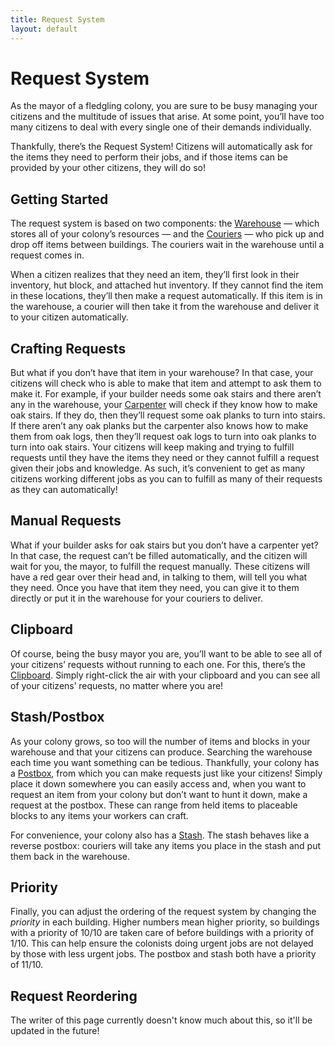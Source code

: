 ```yaml
---
title: Request System
layout: default
---
```

# Request System

As the mayor of a fledgling colony, you are sure to be busy managing your citizens and the multitude of issues that arise. At some point, you’ll have too many citizens to deal with every single one of their demands individually.

Thankfully, there’s the Request System! Citizens will automatically ask for the items they need to perform their jobs, and if those items can be provided by your other citizens, they will do so! 

## Getting Started

The request system is based on two components: the [Warehouse](../../source/buildings/warehouse) — which stores all of your colony’s resources — and the [Couriers](../../source/workers/courier) — who pick up and drop off items between buildings. The couriers wait in the warehouse until a request comes in.

When a citizen realizes that they need an item, they’ll first look in their inventory, hut block, and attached hut inventory. If they cannot find the item in these locations, they’ll then make a request automatically. If this item is in the warehouse, a courier will then take it from the warehouse and deliver it to your citizen automatically.

## Crafting Requests

But what if you don’t have that item in your warehouse? In that case, your citizens will check who is able to make that item and attempt to ask them to make it. For example, if your builder needs some oak stairs and there aren’t any in the warehouse, your [Carpenter](../../source/workers/carpenter) will check if they know how to make oak stairs. If they do, then they’ll request some oak planks to turn into stairs. If there aren’t any oak planks but the carpenter also knows how to make them from oak logs, then they’ll request oak logs to turn into oak planks to turn into oak stairs. Your citizens will keep making and trying to fulfill requests until they have the items they need or they cannot fulfill a request given their jobs and knowledge. As such, it’s convenient to get as many citizens working different jobs as you can to fulfill as many of their requests as they can automatically!

## Manual Requests

What if your builder asks for oak stairs but you don’t have a carpenter yet? In that case, the request can’t be filled automatically, and the citizen will wait for you, the mayor, to fulfill the request manually. These citizens will have a red gear over their head and, in talking to them, will tell you what they need. Once you have that item they need, you can give it to them directly or put it in the warehouse for your couriers to deliver.

## Clipboard

Of course, being the busy mayor you are, you’ll want to be able to see all of your citizens’ requests without running to each one. For this, there’s the [Clipboard](../../source/items/clipboard). Simply right-click the air with your clipboard and you can see all of your citizens’ requests, no matter where you are!

## Stash/Postbox

As your colony grows, so too will the number of items and blocks in your warehouse and that your citizens can produce. Searching the warehouse each time you want something can be tedious. Thankfully, your colony has a [Postbox](../../source/items/postbox), from which you can make requests just like your citizens! Simply place it down somewhere you can easily access and, when you want to request an item from your colony but don’t want to hunt it down, make a request at the postbox. These can range from held items to placeable blocks to any items your workers can craft.

For convenience, your colony also has a [Stash](../../source/items/stash). The stash behaves like a reverse postbox: couriers will take any items you place in the stash and put them back in the warehouse.

## Priority

Finally, you can adjust the ordering of the request system by changing the *priority* in each building. Higher numbers mean higher priority, so buildings with a priority of 10/10 are taken care of before buildings with a priority of 1/10. This can help ensure the colonists doing urgent jobs are not delayed by those with less urgent jobs. The postbox and stash both have a priority of 11/10.

## Request Reordering

The writer of this page currently doesn't know much about this, so it'll be updated in the future!

